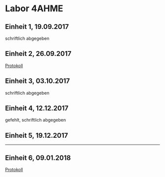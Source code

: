 
# Labor 4AHME

## Einheit 1, 19.09.2017

schriftlich abgegeben

## Einheit 2, 26.09.2017

[Protokoll](https://github.com/HTLMechatronics/m14-la1-sx/blob/uhlchm14/uhlchm14/uhlchm14_kw39.md)

## Einheit 3, 03.10.2017

schriftlich abgegeben

## Einheit 4, 12.12.2017

gefehlt, schriftlich abgegeben

## Einheit 5, 19.12.2017

---

## Einheit 6, 09.01.2018

[Protokoll](https://github.com/HTLMechatronics/m14-la1-sx/blob/uhlchm14/uhlchm14/uhlchm14_kw02.md)
